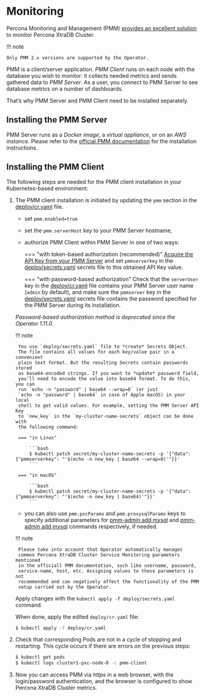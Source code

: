# Monitoring

Percona Monitoring and Management (PMM) [provides an excellent
solution](https://www.percona.com/doc/percona-xtradb-cluster/LATEST/manual/monitoring.html#using-pmm)
to monitor Percona XtraDB Cluster.

!!! note

    Only PMM 2.x versions are supported by the Operator.

PMM is a client/server application. *PMM Client* runs on each node with the
database you wish to monitor: it collects needed metrics and sends gathered data
to *PMM Server*. As a user, you connect to PMM Server to see database metrics on
a number of dashboards.

That’s why PMM Server and PMM Client need to be installed separately.

## Installing the PMM Server

PMM Server runs as a *Docker image*, a *virtual appliance*, or on an *AWS instance*.
Please refer to the [official PMM documentation](https://www.percona.com/doc/percona-monitoring-and-management/2.x/setting-up/server/index.html)
for the installation instructions.

## Installing the PMM Client

The following steps are needed for the PMM client installation in your
Kubernetes-based environment:

1. The PMM client installation is initiated by updating the `pmm` section in the
    [deploy/cr.yaml](https://github.com/percona/percona-xtradb-cluster-operator/blob/main/deploy/cr.yaml)
    file.

    * set `pmm.enabled=true`

    * set the `pmm.serverHost` key to your PMM Server hostname,

    * authorize PMM Client within PMM Server in one of two ways:

        === "with token-based authorization (recommended)"
            <a name="operator-monitoring-client-token"></a>
            [Acquire the API Key from your PMM Server](https://docs.percona.com/percona-monitoring-and-management/details/api.html#api-keys-and-authentication)
            and set `pmmserverkey` in the
            [deploy/secrets.yaml](https://github.com/percona/percona-xtradb-cluster-operator/blob/main/deploy/secrets.yaml)
            secrets file to this obtained API Key value.

        === "with password-based authorization"
            Check that  the `serverUser` key in the
            [deploy/cr.yaml](https://github.com/percona/percona-xtradb-cluster-operator/blob/main/deploy/cr.yaml)
            file contains your PMM Server user name (`admin` by default), and
            make sure the `pmmserver` key in the
            [deploy/secrets.yaml](https://github.com/percona/percona-xtradb-cluster-operator/blob/main/deploy/secrets.yaml)
            secrets file contains the password specified for the PMM Server during
            its installation.

    *Password-based authorization method is deprecated since the Operator 1.11.0.*

    !!! note

        You use `deploy/secrets.yaml` file to *create* Secrets Object.
        The file contains all values for each key/value pair in a convenient
        plain text format. But the resulting Secrets contain passwords stored
        as base64-encoded strings. If you want to *update* password field,
        you’ll need to encode the value into base64 format. To do this, you can
        run `echo -n "password" | base64 --wrap=0` (or just
        `echo -n "password" | base64` in case of Apple macOS) in your local
        shell to get valid values. For example, setting the PMM Server API Key
        to `new_key` in the `my-cluster-name-secrets` object can be done with
        the following command:

        === "in Linux"

            ```bash
            $ kubectl patch secret/my-cluster-name-secrets -p '{"data":{"pmmserverkey": "'$(echo -n new_key | base64 --wrap=0)'"}}'
            ```

        === "in macOS"

            ```bash
            $ kubectl patch secret/my-cluster-name-secrets -p '{"data":{"pmmserverkey": "'$(echo -n new_key | base64)'"}}'
            ```

    * you can also use `pmm.pxcParams` and `pmm.proxysqlParams` keys to
        specify additional parameters for [pmm-admin add mysql](https://www.percona.com/doc/percona-monitoring-and-management/2.x/setting-up/client/mysql.html#adding-mysql-service-monitoring) and
        [pmm-admin add mysql](https://www.percona.com/doc/percona-monitoring-and-management/2.x/setting-up/client/proxysql.html)
        commands respectively, if needed.

    !!! note

        Please take into account that Operator automatically manages
        common Percona XtraDB Cluster Service Monitoring parameters mentioned
        in the officiall PMM documentation, such like username, password,
        service-name, host, etc. Assigning values to these parameters is not
        recommended and can negatively affect the functionality of the PMM
        setup carried out by the Operator.

    Apply changes with the `kubectl apply -f deploy/secrets.yaml` command.

    When done, apply the edited `deploy/cr.yaml` file:

    ```bash
    $ kubectl apply -f deploy/cr.yaml
    ```

2. Check that corresponding Pods are not in a cycle of stopping and restarting.
    This cycle occurs if there are errors on the previous steps:

    ```bash
    $ kubectl get pods
    $ kubectl logs cluster1-pxc-node-0 -c pmm-client
    ```

3. Now you can access PMM via *https* in a web browser, with the
    login/password authentication, and the browser is configured to show
    Percona XtraDB Cluster metrics.
